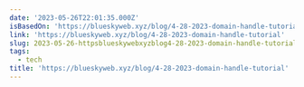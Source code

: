 ```yaml
---
date: '2023-05-26T22:01:35.000Z'
isBasedOn: 'https://blueskyweb.xyz/blog/4-28-2023-domain-handle-tutorial'
link: 'https://blueskyweb.xyz/blog/4-28-2023-domain-handle-tutorial'
slug: 2023-05-26-httpsblueskywebxyzblog4-28-2023-domain-handle-tutorial
tags:
  - tech
title: 'https://blueskyweb.xyz/blog/4-28-2023-domain-handle-tutorial'
---
```


